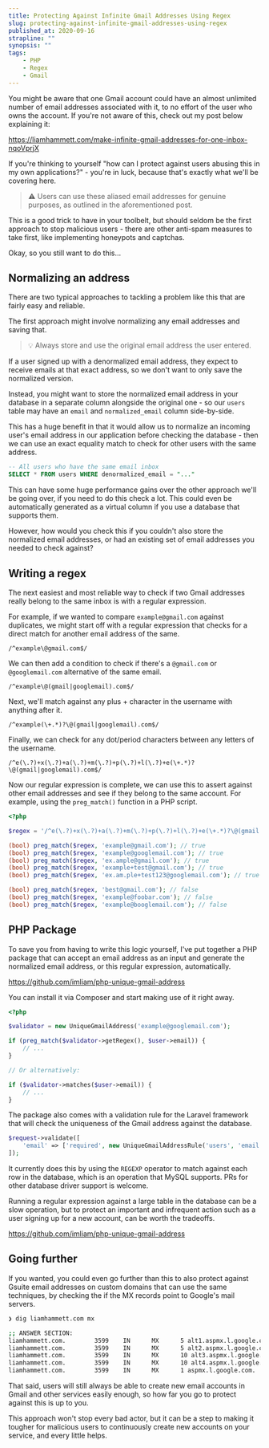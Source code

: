 ```yaml
---
title: Protecting Against Infinite Gmail Addresses Using Regex
slug: protecting-against-infinite-gmail-addresses-using-regex
published_at: 2020-09-16
strapline: ""
synopsis: ""
tags:
    - PHP
    - Regex
    - Gmail
---
```


You might be aware that one Gmail account could have an almost unlimited number of email addresses associated with it, to no effort of the user who owns the account. If you're not aware of this, check out my post below explaining it:

<https://liamhammett.com/make-infinite-gmail-addresses-for-one-inbox-nqoVprjX>

If you're thinking to yourself "how can I protect against users abusing this in my own applications?" - you're in luck, because that's exactly what we'll be covering here.

> ⚠️ Users can use these aliased email addresses for genuine purposes, as outlined in the aforementioned post.

This is a good trick to have in your toolbelt, but should seldom be the first approach to stop malicious users - there are other anti-spam measures to take first, like implementing honeypots and captchas.

Okay, so you still want to do this…

## Normalizing an address

There are two typical approaches to tackling a problem like this that are fairly easy and reliable.

The first approach might involve normalizing any email addresses and saving that.

> 💡 Always store and use the original email address the user entered.

If a user signed up with a denormalized email address, they expect to receive emails at that exact address, so we don't want to only save the normalized version.

Instead, you might want to store the normalized email address in your database in a separate column alongside the original one - so our `users` table may have an `email` and `normalized_email` column side-by-side.

This has a huge benefit in that it would allow us to normalize an incoming user's email address in our application before checking the database - then we can use an exact equality match to check for other users with the same address.

```sql
-- All users who have the same email inbox
SELECT * FROM users WHERE denormalized_email = "..."
```

This can have some huge performance gains over the other approach we'll be going over, if you need to do this check a lot. This could even be automatically generated as a virtual column if you use a database that supports them.

However, how would you check this if you couldn't also store the normalized email addresses, or had an existing set of email addresses you needed to check against?

## Writing a regex

The next easiest and most reliable way to check if two Gmail addresses really belong to the same inbox is with a regular expression.

For example, if we wanted to compare `example@gmail.com` against duplicates, we might start off with a regular expression that checks for a direct match for another email address of the same.

```
/^example\@gmail.com$/
```

We can then add a condition to check if there's a `@gmail.com` or `@googlemail.com` alternative of the same email.

```
/^example\@(gmail|googlemail).com$/
```

Next, we'll match against any plus + character in the username with anything after it.

```
/^example(\+.*)?\@(gmail|googlemail).com$/
```

Finally, we can check for any dot/period characters between any letters of the username.

```
/^e(\.?)+x(\.?)+a(\.?)+m(\.?)+p(\.?)+l(\.?)+e(\+.*)?\@(gmail|googlemail).com$/
```

Now our regular expression is complete, we can use this to assert against other email addresses and see if they belong to the same account. For example, using the `preg_match()` function in a PHP script.

```php
<?php

$regex = '/^e(\.?)+x(\.?)+a(\.?)+m(\.?)+p(\.?)+l(\.?)+e(\+.*)?\@(gmail|googlemail).com$/';

(bool) preg_match($regex, 'example@gmail.com'); // true
(bool) preg_match($regex, 'example@googlemail.com'); // true
(bool) preg_match($regex, 'ex.ample@gmail.com'); // true
(bool) preg_match($regex, 'example+test@gmail.com'); // true
(bool) preg_match($regex, 'ex.am.ple+test123@googlemail.com'); // true

(bool) preg_match($regex, 'best@gmail.com'); // false
(bool) preg_match($regex, 'example@foobar.com'); // false
(bool) preg_match($regex, 'example@booglemail.com'); // false
```

## PHP Package

To save you from having to write this logic yourself, I've put together a PHP package that can accept an email address as an input and generate the normalized email address, or this regular expression, automatically.

<https://github.com/imliam/php-unique-gmail-address>

You can install it via Composer and start making use of it right away.

```php
<?php

$validator = new UniqueGmailAddress('example@googlemail.com');

if (preg_match($validator->getRegex(), $user->email)) {
    // ...
}

// Or alternatively:

if ($validator->matches($user->email)) {
    // ...
}
```

The package also comes with a validation rule for the Laravel framework that will check the uniqueness of the Gmail address against the database.

```php
$request->validate([
    'email' => ['required', new UniqueGmailAddressRule('users', 'email')],
]);
```

It currently does this by using the `REGEXP` operator to match against each row in the database, which is an operation that MySQL supports. PRs for other database driver support is welcome.

Running a regular expression against a large table in the database can be a slow operation, but to protect an important and infrequent action such as a user signing up for a new account, can be worth the tradeoffs.

<https://github.com/imliam/php-unique-gmail-address>

## Going further

If you wanted, you could even go further than this to also protect against Gsuite email addresses on custom domains that can use the same techniques, by checking the if the MX records point to Google's mail servers.

```bash
❯ dig liamhammett.com mx

;; ANSWER SECTION:
liamhammett.com.        3599    IN      MX      5 alt1.aspmx.l.google.com.
liamhammett.com.        3599    IN      MX      5 alt2.aspmx.l.google.com.
liamhammett.com.        3599    IN      MX      10 alt3.aspmx.l.google.com.
liamhammett.com.        3599    IN      MX      10 alt4.aspmx.l.google.com.
liamhammett.com.        3599    IN      MX      1 aspmx.l.google.com.
```

That said, users will still always be able to create new email accounts in Gmail and other services easily enough, so how far you go to protect against this is up to you.

This approach won't stop every bad actor, but it can be a step to making it tougher for malicious users to continuously create new accounts on your service, and every little helps.
